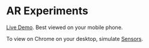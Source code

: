 # AR Experiments

[Live Demo](https://alfeugds.github.io/ar-experiments/load-model/). Best viewed on your mobile phone.

To view on Chrome on your desktop, simulate [Sensors](https://developers.google.com/web/tools/chrome-devtools/device-mode/#orientation).